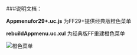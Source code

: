 ###说明文档：

**Appmenufor29+.uc.js** 为FF29+提供经典版橙色菜单

**rebuildAppmenu.uc.xul** 为经典版FF重建橙色菜单

![橙色菜单](https://github.com/defpt/userChromeJs/blob/master/Appmenu/Appmenu.png?raw=true)
